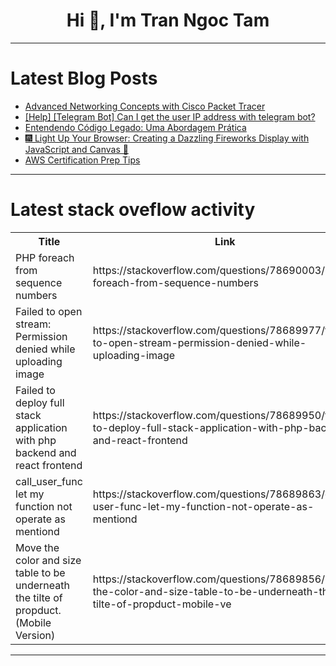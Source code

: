 <h1 align="center">Hi 👋, I'm Tran Ngoc Tam</h1>

---

# Latest Blog Posts 
<!-- BLOG-POST-LIST:START -->
- [Advanced Networking Concepts with Cisco Packet Tracer](https://dev.to/kartikmehta8/advanced-networking-concepts-with-cisco-packet-tracer-35bc)
- [[Help] [Telegram Bot] Can I get the user IP address with telegram bot?](https://dev.to/dev188007/help-telegram-bot-can-i-get-the-user-ip-address-with-telegram-bot-ke5)
- [Entendendo Código Legado: Uma Abordagem Prática](https://dev.to/asouza/entendendo-codigo-legado-uma-abordagem-pratica-4bdk)
- [🎆 Light Up Your Browser: Creating a Dazzling Fireworks Display with JavaScript and Canvas 🚀](https://dev.to/best_codes/light-up-your-browser-creating-a-dazzling-fireworks-display-with-javascript-and-canvas-8fg)
- [AWS Certification Prep Tips](https://dev.to/barbora_klusackova/aws-certification-prep-tips-2303)
<!-- BLOG-POST-LIST:END -->

---

# Latest stack oveflow activity
<table>
  <tr><th>Title</th><th>Link</th></tr>
  <!-- STACKOVERFLOW:START --><tr><td>PHP foreach from sequence numbers</td><td>https://stackoverflow.com/questions/78690003/php-foreach-from-sequence-numbers</td></tr><tr><td>Failed to open stream: Permission denied while uploading image</td><td>https://stackoverflow.com/questions/78689977/failed-to-open-stream-permission-denied-while-uploading-image</td></tr><tr><td>Failed to deploy full stack application with php backend and react frontend</td><td>https://stackoverflow.com/questions/78689950/failed-to-deploy-full-stack-application-with-php-backend-and-react-frontend</td></tr><tr><td>call_user_func let my function not operate as mentiond</td><td>https://stackoverflow.com/questions/78689863/call-user-func-let-my-function-not-operate-as-mentiond</td></tr><tr><td>Move the color and size table to be underneath the tilte of propduct. &lpar;Mobile Version&rpar;</td><td>https://stackoverflow.com/questions/78689856/move-the-color-and-size-table-to-be-underneath-the-tilte-of-propduct-mobile-ve</td></tr><!-- STACKOVERFLOW:END -->
</table>

---


